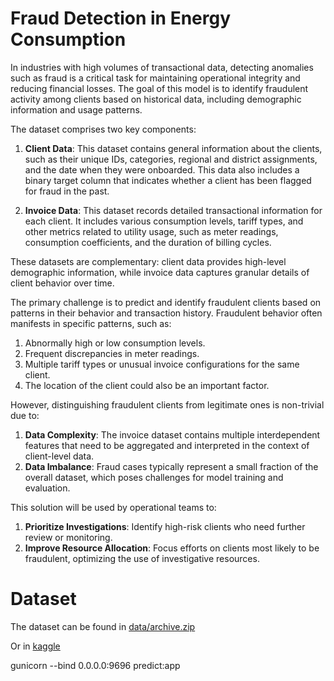 # Fraud Detection in Energy Consumption

In industries with high volumes of transactional data, detecting anomalies such as fraud is a critical task for maintaining operational integrity and reducing financial losses. The goal of this model is to identify fraudulent activity among clients based on historical data, including demographic information and usage patterns.

The dataset comprises two key components:

1. **Client Data**: This dataset contains general information about the clients, such as their unique IDs, categories, regional and district assignments, and the date when they were onboarded. This data also includes a binary target column that indicates whether a client has been flagged for fraud in the past.

2. **Invoice Data**: This dataset records detailed transactional information for each client. It includes various consumption levels, tariff types, and other metrics related to utility usage, such as meter readings, consumption coefficients, and the duration of billing cycles.

These datasets are complementary: client data provides high-level demographic information, while invoice data captures granular details of client behavior over time.

The primary challenge is to predict and identify fraudulent clients based on patterns in their behavior and transaction history. Fraudulent behavior often manifests in specific patterns, such as:

1. Abnormally high or low consumption levels.
2. Frequent discrepancies in meter readings.
3. Multiple tariff types or unusual invoice configurations for the same client.
4. The location of the client could also be an important factor.

However, distinguishing fraudulent clients from legitimate ones is non-trivial due to:

1. **Data Complexity**: The invoice dataset contains multiple interdependent features that need to be aggregated and interpreted in the context of client-level data.
2. **Data Imbalance**: Fraud cases typically represent a small fraction of the overall dataset, which poses challenges for model training and evaluation.

This solution will be used by operational teams to:

1. **Prioritize Investigations**: Identify high-risk clients who need further review or monitoring.
2. **Improve Resource Allocation**: Focus efforts on clients most likely to be fraudulent, optimizing the use of investigative resources.

# Dataset

The dataset can be found in [data/archive.zip](data/archive.zip)

Or in [kaggle](https://www.kaggle.com/datasets/mrmorj/fraud-detection-in-electricity-and-gas-consumption?select=client_train.csv)

gunicorn --bind 0.0.0.0:9696 predict:app
